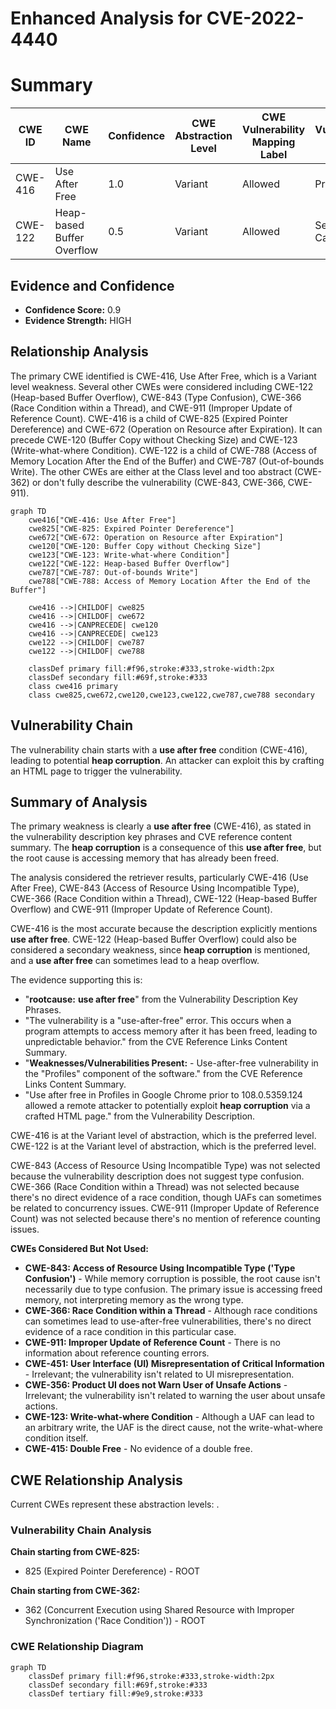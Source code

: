 # Enhanced Analysis for CVE-2022-4440

# Summary
| CWE ID | CWE Name | Confidence | CWE Abstraction Level | CWE Vulnerability Mapping Label | CWE-Vulnerability Mapping Notes |
|---|---|---|---|---|---|
| CWE-416 | Use After Free | 1.0 | Variant | Allowed | Primary CWE |
| CWE-122 | Heap-based Buffer Overflow | 0.5 | Variant | Allowed | Secondary Candidate |

## Evidence and Confidence

*   **Confidence Score:** 0.9
*   **Evidence Strength:** HIGH

## Relationship Analysis
The primary CWE identified is CWE-416, Use After Free, which is a Variant level weakness. Several other CWEs were considered including CWE-122 (Heap-based Buffer Overflow), CWE-843 (Type Confusion), CWE-366 (Race Condition within a Thread), and CWE-911 (Improper Update of Reference Count). CWE-416 is a child of CWE-825 (Expired Pointer Dereference) and CWE-672 (Operation on Resource after Expiration). It can precede CWE-120 (Buffer Copy without Checking Size) and CWE-123 (Write-what-where Condition). CWE-122 is a child of CWE-788 (Access of Memory Location After the End of the Buffer) and CWE-787 (Out-of-bounds Write). The other CWEs are either at the Class level and too abstract (CWE-362) or don't fully describe the vulnerability (CWE-843, CWE-366, CWE-911).

```mermaid
graph TD
    cwe416["CWE-416: Use After Free"]
    cwe825["CWE-825: Expired Pointer Dereference"]
    cwe672["CWE-672: Operation on Resource after Expiration"]
    cwe120["CWE-120: Buffer Copy without Checking Size"]
    cwe123["CWE-123: Write-what-where Condition"]
    cwe122["CWE-122: Heap-based Buffer Overflow"]
    cwe787["CWE-787: Out-of-bounds Write"]
    cwe788["CWE-788: Access of Memory Location After the End of the Buffer"]

    cwe416 -->|CHILDOF| cwe825
    cwe416 -->|CHILDOF| cwe672
    cwe416 -->|CANPRECEDE| cwe120
    cwe416 -->|CANPRECEDE| cwe123
    cwe122 -->|CHILDOF| cwe787
    cwe122 -->|CHILDOF| cwe788

    classDef primary fill:#f96,stroke:#333,stroke-width:2px
    classDef secondary fill:#69f,stroke:#333
    class cwe416 primary
    class cwe825,cwe672,cwe120,cwe123,cwe122,cwe787,cwe788 secondary
```

## Vulnerability Chain
The vulnerability chain starts with a **use after free** condition (CWE-416), leading to potential **heap corruption**. An attacker can exploit this by crafting an HTML page to trigger the vulnerability.

## Summary of Analysis
The primary weakness is clearly a **use after free** (CWE-416), as stated in the vulnerability description key phrases and CVE reference content summary. The **heap corruption** is a consequence of this **use after free**, but the root cause is accessing memory that has already been freed.

The analysis considered the retriever results, particularly CWE-416 (Use After Free), CWE-843 (Access of Resource Using Incompatible Type), CWE-366 (Race Condition within a Thread), CWE-122 (Heap-based Buffer Overflow) and CWE-911 (Improper Update of Reference Count).

CWE-416 is the most accurate because the description explicitly mentions **use after free**. CWE-122 (Heap-based Buffer Overflow) could also be considered a secondary weakness, since **heap corruption** is mentioned, and a **use after free** can sometimes lead to a heap overflow.

The evidence supporting this is:
*   "**rootcause:** **use after free**" from the Vulnerability Description Key Phrases.
*   "The vulnerability is a "use-after-free" error. This occurs when a program attempts to access memory after it has been freed, leading to unpredictable behavior." from the CVE Reference Links Content Summary.
*   "**Weaknesses/Vulnerabilities Present:** - Use-after-free vulnerability in the "Profiles" component of the software." from the CVE Reference Links Content Summary.
*   "Use after free in Profiles in Google Chrome prior to 108.0.5359.124 allowed a remote attacker to potentially exploit **heap corruption** via a crafted HTML page." from the Vulnerability Description.

CWE-416 is at the Variant level of abstraction, which is the preferred level.
CWE-122 is at the Variant level of abstraction, which is the preferred level.

CWE-843 (Access of Resource Using Incompatible Type) was not selected because the vulnerability description does not suggest type confusion. CWE-366 (Race Condition within a Thread) was not selected because there's no direct evidence of a race condition, though UAFs can sometimes be related to concurrency issues. CWE-911 (Improper Update of Reference Count) was not selected because there's no mention of reference counting issues.

**CWEs Considered But Not Used:**

*   **CWE-843: Access of Resource Using Incompatible Type ('Type Confusion')** - While memory corruption is possible, the root cause isn't necessarily due to type confusion. The primary issue is accessing freed memory, not interpreting memory as the wrong type.
*   **CWE-366: Race Condition within a Thread** - Although race conditions can sometimes lead to use-after-free vulnerabilities, there's no direct evidence of a race condition in this particular case.
*   **CWE-911: Improper Update of Reference Count** - There is no information about reference counting errors.
*   **CWE-451: User Interface (UI) Misrepresentation of Critical Information** - Irrelevant; the vulnerability isn't related to UI misrepresentation.
*   **CWE-356: Product UI does not Warn User of Unsafe Actions** - Irrelevant; the vulnerability isn't related to warning the user about unsafe actions.
*   **CWE-123: Write-what-where Condition** - Although a UAF can lead to an arbitrary write, the UAF is the direct cause, not the write-what-where condition itself.
*   **CWE-415: Double Free** - No evidence of a double free.


## CWE Relationship Analysis

Current CWEs represent these abstraction levels: .


### Vulnerability Chain Analysis

**Chain starting from CWE-825:**
- 825 (Expired Pointer Dereference) - ROOT


**Chain starting from CWE-362:**
- 362 (Concurrent Execution using Shared Resource with Improper Synchronization ('Race Condition')) - ROOT



### CWE Relationship Diagram

```mermaid
graph TD
    classDef primary fill:#f96,stroke:#333,stroke-width:2px
    classDef secondary fill:#69f,stroke:#333
    classDef tertiary fill:#9e9,stroke:#333
```